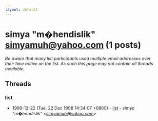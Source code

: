 ```yaml
---
layout: default
---
```


# simya "m�hendislik" <simyamuh@yahoo.com> (1 posts)

_Be aware that many list participants used multiple email addresses over their time active on the list. As such this page may not contain all threads available._

## Threads

### list
+ 1998-12-22 (Tue, 22 Dec 1998 14:34:07 +0800) - [list](/archive/1998/12/ef85ca116222835ebef34d5920362b61672bd736e58e8b017dc0a8898aba68b2) - _simya "m�hendislik" \<simyamuh@yahoo.com\>_

